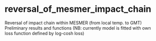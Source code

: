 # reversal_of_mesmer_impact_chain
Reversal of impact chain within MESMER (from local temp. to GMT)
Preliminary results and functions (NB: currently model is fitted with own loss function defined by log-cosh loss)
